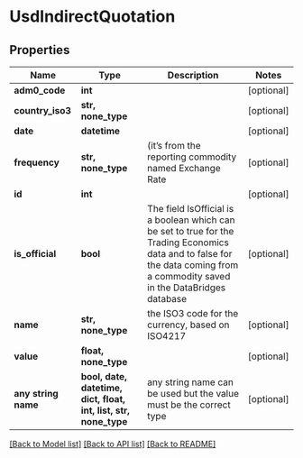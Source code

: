 # UsdIndirectQuotation


## Properties
Name | Type | Description | Notes
------------ | ------------- | ------------- | -------------
**adm0_code** | **int** |  | [optional] 
**country_iso3** | **str, none_type** |  | [optional] 
**date** | **datetime** |  | [optional] 
**frequency** | **str, none_type** | (it’s from the reporting commodity named Exchange Rate | [optional] 
**id** | **int** |  | [optional] 
**is_official** | **bool** | The field IsOfficial is a boolean which can be set to true for the Trading Economics data and to false for the data coming from a commodity saved in the DataBridges database | [optional] 
**name** | **str, none_type** | the ISO3 code for the currency, based on ISO4217 | [optional] 
**value** | **float, none_type** |  | [optional] 
**any string name** | **bool, date, datetime, dict, float, int, list, str, none_type** | any string name can be used but the value must be the correct type | [optional]

[[Back to Model list]](../README.md#documentation-for-models) [[Back to API list]](../README.md#documentation-for-api-endpoints) [[Back to README]](../README.md)


